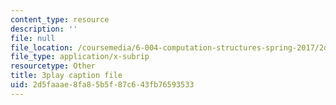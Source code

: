 ```yaml
---
content_type: resource
description: ''
file: null
file_location: /coursemedia/6-004-computation-structures-spring-2017/2d5faaae8fa85b5f87c643fb76593533_FkFYxaWhn8g.vtt
file_type: application/x-subrip
resourcetype: Other
title: 3play caption file
uid: 2d5faaae-8fa8-5b5f-87c6-43fb76593533
---
```

